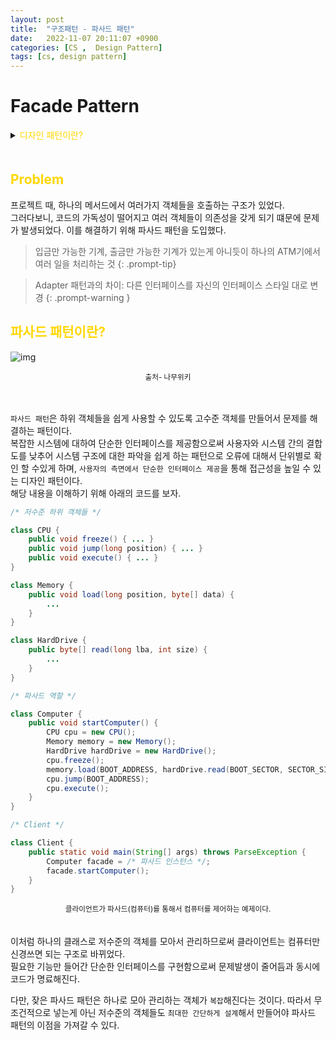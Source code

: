 ```yaml
---
layout: post
title:  "구조패턴 - 파사드 패턴"
date:   2022-11-07 20:11:07 +0900
categories: [CS ,  Design Pattern]
tags: [cs, design pattern]
---
```

# Facade Pattern

<details>
<summary><span style="color: gold"> 디자인 패턴이란? </span></summary>
<div markdown="1">
## <span style="color: gold"> 디자인 패턴이란? </span>
- 디자인 패턴은 소프트웨어 공학의 소프트웨어 설계에서 공통으로 발생하는 문제를 자주 쓰이는 설계 방법을 정리한 패턴이다.
- 디자인 패턴을 참고하여 개발하면 효율성과 유지보수성, 운용성이 높아지며, 프로그램 최적화가 된다고 한다.
　 

디자인 패턴을 목적과 범위로 나눌수 있다

|구분|유형|설명|
|:---:|:---:|:---|
| |생성|객체 인스턴스 생성에 관여, 클래스 정의와 객체 생성 방식을 구조화, 캡슐화를 수행|
|목적|구조|더 큰 구조 형성 목적으로 클래스나 객체의 조합을 다루는 패턴|
|    |행위|클래스나 객체들이 상호작용하는 방법과 역할 분담을 다루는 패턴|
|범위|클래스|클래스간 관련성(상속), 컴파일 시 정적으로 결정|
|    |객체|객체 간 관련성을 다루는 패턴, 런타임 시 동적으로 결정|

---
</div>
</details>
　　

## <span style="color: gold"> Problem </span>

프로젝트 때, 하나의 메서드에서 여러가지 객체들을 호출하는 구조가 있었다.  
그러다보니, 코드의 가독성이 떨어지고 여러 객체들이 의존성을 갖게 되기 떄문에 문제가 발생되었다. 
이를 해결하기 위해 파사드 패턴을 도입했다.  


> 입금만 가능한 기계, 출금만 가능한 기계가 있는게 아니듯이 하나의 ATM기에서 여러 일을 처리하는 것
{: .prompt-tip}

>Adapter  패턴과의 차이: 다른 인터페이스를 자신의 인터페이스 스타일 대로 변경
{: .prompt-warning }

## <span style="color: gold"> 파사드 패턴이란? </span>  


![img](https://upload.wikimedia.org/wikipedia/commons/thumb/5/56/UML_DP_Fa%C3%A7ade.png/440px-UML_DP_Fa%C3%A7ade.png)

   <center><small> 출처- 나무위키 </small></center>

  　　


`파사드 패턴`은 하위 객체들을 쉽게 사용할 수 있도록 고수준 객체를 만들어서 문제를 해결하는 패턴이다.  
복잡한 시스템에 대하여 단순한 인터페이스를 제공함으로써 사용자와 시스템 간의 결합도를 낮추어 시스템 구조에 대한 파악을 쉽게 하는 패턴으로 오류에 대해서 단위별로 확인 할 수있게 하며, `사용자의 측면에서 단순한 인터페이스 제공`을 통해 접근성을 높일 수 있는 디자인 패턴이다.  
 해당 내용을 이해하기 위해 아래의 코드를 보자.

```java
/* 저수준 하위 객체들 */

class CPU {
	public void freeze() { ... }
	public void jump(long position) { ... }
	public void execute() { ... }
}

class Memory {
	public void load(long position, byte[] data) {
		...
	}
}

class HardDrive {
	public byte[] read(long lba, int size) {
		...
	}
}

/* 파사드 역할 */

class Computer {
	public void startComputer() {
        CPU cpu = new CPU();
        Memory memory = new Memory();
        HardDrive hardDrive = new HardDrive();
		cpu.freeze();
		memory.load(BOOT_ADDRESS, hardDrive.read(BOOT_SECTOR, SECTOR_SIZE));
		cpu.jump(BOOT_ADDRESS);
		cpu.execute();
	}
}

/* Client */

class Client {
	public static void main(String[] args) throws ParseException {
		Computer facade = /* 파사드 인스턴스 */;
		facade.startComputer();
	}
}
```
   <center><small> 클라이언트가 파사드(컴퓨터)를 통해서 컴퓨터를 제어하는 예제이다. </small></center>
　　

이처럼 하나의 클래스로 저수준의 객체를 모아서 관리하므로써 클라이언트는 컴퓨터만 신경쓰면 되는 구조로 바뀌었다.  
 필요한 기능만 들어간 단순한 인터페이스를 구현함으로써 문제발생이 줄어듬과 동시에 코드가 명료해진다.

다만, 잦은 파사드 패턴은 하나로 모아 관리하는 객체가 `복잡`해진다는 것이다. 따라서 무조건적으로 넣는게 아닌 저수준의 객체들도 `최대한 간단하게 설계`해서 만들어야 파사드 패턴의 이점을 가져갈 수 있다.　
